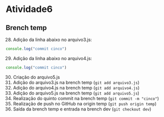 # Atividade6

## Brench temp

28. Adição da linha abaixo no arquivo3.js:
```JavaScript
console.log("commit cinco")
```
29. Adição da linha abaixo no arquivo4.js:
```JavaScript
console.log("commit cinco")
```
30. Criação do arquivo5.js
31. Adição do arquivo3.js na brench temp (`git add arquivo3.js`)
32. Adição do arquivo4.js na brench temp (`git add arquivo4.js`)
33. Adição do arquivo5.js na brench temp (`git add arquivo5.js`)
34. Realização do quinto commit na brench temp (`git commit -m "cinco"`)
35. Realização de push no GitHub na origin temp (`git push origin temp`)
36. Saída da brench temp e entrada na brench dev (`git checkout dev`)
